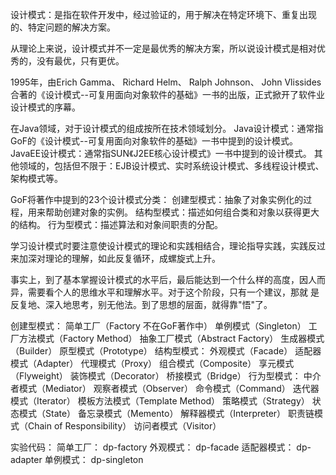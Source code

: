 设计模式：是指在软件开发中，经过验证的，用于解决在特定环境下、重复出现的、特定问题的解决方案。

从理论上来说，设计模式并不一定是最优秀的解决方案，所以说设计模式是相对优秀的，没有最优，只有更优。

1995年，由Erich Gamma、 Richard Helm、 Ralph Johnson、 John Vlissides合著的《设计模式--可复用面向对象软件的基础》一书的出版，正式掀开了软件业设计模式的序幕。

在Java领域，对于设计模式的组成按所在技术领域划分。
Java设计模式：通常指GoF的《设计模式--可复用面向对象软件的基础》一书中提到的设计模式。
JavaEE设计模式：通常指SUN《J2EE核心设计模式》一书中提到的设计模式。
其他领域的，包括但不限于：EJB设计模式、实时系统设计模式、多线程设计模式、架构模式等。

GoF将著作中提到的23个设计模式分类：
创建型模式：抽象了对象实例化的过程，用来帮助创建对象的实例。
结构型模式：描述如何组合类和对象以获得更大的结构。
行为型模式：描述算法和对象间职责的分配。

学习设计模式时要注意使设计模式的理论和实践相结合，理论指导实践，实践反过来加深对理论的理解，如此反复循环，成螺旋式上升。

事实上，到了基本掌握设计模式的水平后，最后能达到一个什么样的高度，因人而异，需要看个人的思维水平和理解水平。对于这个阶段，只有一个建议，那就
是反复地、深入地思考，别无他法。到了思想的层面，就得靠"悟"了。

创建型模式：
    简单工厂（Factory 不在GoF著作中）
    单例模式（Singleton）
    工厂方法模式（Factory Method）
    抽象工厂模式（Abstract Factory）
    生成器模式（Builder）
    原型模式（Prototype）
结构型模式：
    外观模式（Facade）
    适配器模式（Adapter）
    代理模式（Proxy）
    组合模式（Composite）
    享元模式（Flyweight）
    装饰模式（Decorator）
    桥接模式（Bridge）
行为型模式：
    中介者模式（Mediator）
    观察者模式（Observer）
    命令模式（Command）
    迭代器模式（Iterator）
    模板方法模式（Template Method）
    策略模式（Strategy）
    状态模式（State）
    备忘录模式（Memento）
    解释器模式（Interpreter）
    职责链模式（Chain of Responsibility）
    访问者模式（Visitor）
    
实验代码：
简单工厂：     dp-factory
外观模式：     dp-facade
适配器模式：    dp-adapter
单例模式：     dp-singleton 